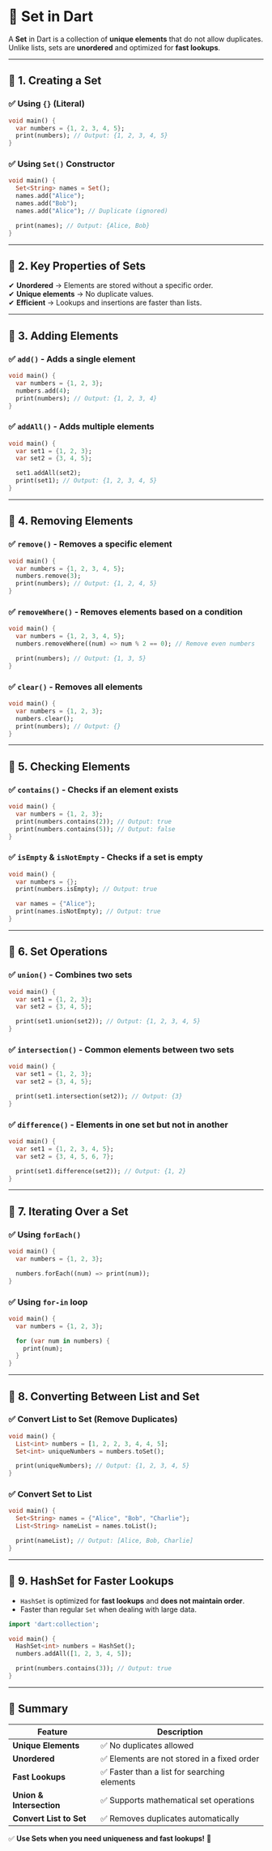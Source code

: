 # **🚀 Set in Dart**

A **Set** in Dart is a collection of **unique elements** that do not allow duplicates. Unlike lists, sets are **unordered** and optimized for **fast lookups**.

---

## **🔹 1. Creating a Set**
### ✅ **Using `{}` (Literal)**
```dart
void main() {
  var numbers = {1, 2, 3, 4, 5};
  print(numbers); // Output: {1, 2, 3, 4, 5}
}
```

### ✅ **Using `Set()` Constructor**
```dart
void main() {
  Set<String> names = Set();
  names.add("Alice");
  names.add("Bob");
  names.add("Alice"); // Duplicate (ignored)

  print(names); // Output: {Alice, Bob}
}
```

---

## **🔹 2. Key Properties of Sets**
✔ **Unordered** → Elements are stored without a specific order.  
✔ **Unique elements** → No duplicate values.  
✔ **Efficient** → Lookups and insertions are faster than lists.

---

## **🔹 3. Adding Elements**
### ✅ **`add()` - Adds a single element**
```dart
void main() {
  var numbers = {1, 2, 3};
  numbers.add(4);
  print(numbers); // Output: {1, 2, 3, 4}
}
```

### ✅ **`addAll()` - Adds multiple elements**
```dart
void main() {
  var set1 = {1, 2, 3};
  var set2 = {3, 4, 5};

  set1.addAll(set2);
  print(set1); // Output: {1, 2, 3, 4, 5}
}
```

---

## **🔹 4. Removing Elements**
### ✅ **`remove()` - Removes a specific element**
```dart
void main() {
  var numbers = {1, 2, 3, 4, 5};
  numbers.remove(3);
  print(numbers); // Output: {1, 2, 4, 5}
}
```

### ✅ **`removeWhere()` - Removes elements based on a condition**
```dart
void main() {
  var numbers = {1, 2, 3, 4, 5};
  numbers.removeWhere((num) => num % 2 == 0); // Remove even numbers

  print(numbers); // Output: {1, 3, 5}
}
```

### ✅ **`clear()` - Removes all elements**
```dart
void main() {
  var numbers = {1, 2, 3};
  numbers.clear();
  print(numbers); // Output: {}
}
```

---

## **🔹 5. Checking Elements**
### ✅ **`contains()` - Checks if an element exists**
```dart
void main() {
  var numbers = {1, 2, 3};
  print(numbers.contains(2)); // Output: true
  print(numbers.contains(5)); // Output: false
}
```

### ✅ **`isEmpty` & `isNotEmpty` - Checks if a set is empty**
```dart
void main() {
  var numbers = {};
  print(numbers.isEmpty); // Output: true

  var names = {"Alice"};
  print(names.isNotEmpty); // Output: true
}
```

---

## **🔹 6. Set Operations**
### ✅ **`union()` - Combines two sets**
```dart
void main() {
  var set1 = {1, 2, 3};
  var set2 = {3, 4, 5};

  print(set1.union(set2)); // Output: {1, 2, 3, 4, 5}
}
```

### ✅ **`intersection()` - Common elements between two sets**
```dart
void main() {
  var set1 = {1, 2, 3};
  var set2 = {3, 4, 5};

  print(set1.intersection(set2)); // Output: {3}
}
```

### ✅ **`difference()` - Elements in one set but not in another**
```dart
void main() {
  var set1 = {1, 2, 3, 4, 5};
  var set2 = {3, 4, 5, 6, 7};

  print(set1.difference(set2)); // Output: {1, 2}
}
```

---

## **🔹 7. Iterating Over a Set**
### ✅ **Using `forEach()`**
```dart
void main() {
  var numbers = {1, 2, 3};

  numbers.forEach((num) => print(num));
}
```

### ✅ **Using `for-in` loop**
```dart
void main() {
  var numbers = {1, 2, 3};

  for (var num in numbers) {
    print(num);
  }
}
```

---

## **🔹 8. Converting Between List and Set**
### ✅ **Convert List to Set (Remove Duplicates)**
```dart
void main() {
  List<int> numbers = [1, 2, 2, 3, 4, 4, 5];
  Set<int> uniqueNumbers = numbers.toSet();

  print(uniqueNumbers); // Output: {1, 2, 3, 4, 5}
}
```

### ✅ **Convert Set to List**
```dart
void main() {
  Set<String> names = {"Alice", "Bob", "Charlie"};
  List<String> nameList = names.toList();

  print(nameList); // Output: [Alice, Bob, Charlie]
}
```

---

## **🔹 9. HashSet for Faster Lookups**
- `HashSet` is optimized for **fast lookups** and **does not maintain order**.
- Faster than regular `Set` when dealing with large data.

```dart
import 'dart:collection';

void main() {
  HashSet<int> numbers = HashSet();
  numbers.addAll([1, 2, 3, 4, 5]);

  print(numbers.contains(3)); // Output: true
}
```

---

## **🚀 Summary**
| Feature | Description |
|---------|-------------|
| **Unique Elements** | ✅ No duplicates allowed |
| **Unordered** | ✅ Elements are not stored in a fixed order |
| **Fast Lookups** | ✅ Faster than a list for searching elements |
| **Union & Intersection** | ✅ Supports mathematical set operations |
| **Convert List to Set** | ✅ Removes duplicates automatically |

✅ **Use Sets when you need uniqueness and fast lookups!** 🚀